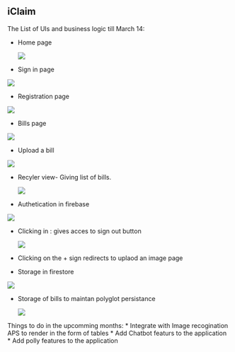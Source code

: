 ## iClaim
The List of UIs and business logic till March 14:

* Home page
  
  ![](images/image1.png)

* Sign in page
  
![](images/image2.png)

* Registration page
  
![](images/image3.png)

* Bills page
  
![](images/image4.png)

* Upload a bill
  
![](images/image8.png)

* Recyler view- Giving list of bills.
  
  ![](images/image9.png)

* Authetication in firebase
  
![](images/image5.png)

* Clicking in : gives acces to sign out button
  
  ![](images/image10.png)

* Clicking on the + sign redirects to uplaod an image page

* Storage in firestore
  
![](images/image6.png)

* Storage of bills to maintan polyglot persistance
  
  ![](images/image7.png)

Things to do in the upcomming months:
    * Integrate with Image recogination APS to render in the form of tables
    * Add Chatbot featurs to the application
    * Add polly features to the application 